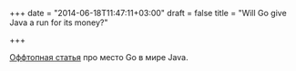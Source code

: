 +++
date = "2014-06-18T11:47:11+03:00"
draft = false
title = "Will Go give Java a run for its money?"

+++

<p><a href="http://www.techrepublic.com/article/will-go-give-java-a-run-for-its-money/">Оффтопная статья</a> про место Go в мире&nbsp;Java.</p>


